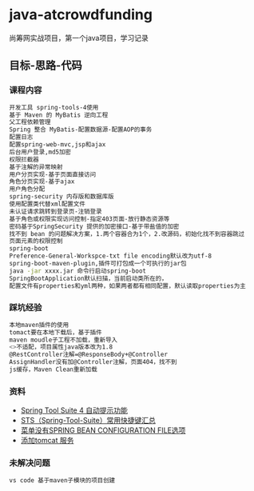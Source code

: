 # java-atcrowdfunding
尚筹网实战项目，第一个java项目，学习记录

## 目标-思路-代码
### 课程内容
```bash
开发工具 spring-tools-4使用
基于 Maven 的 MyBatis 逆向工程
父工程依赖管理
Spring 整合 MyBatis-配置数据源-配置AOP的事务
配置日志
配置spring-web-mvc,jsp和ajax
后台用户登录,md5加密
权限拦截器
基于注解的异常映射
用户分页实现-基于页面直接访问
角色分页实现-基于ajax
用户角色分配
spring-security 内存版和数据库版
使用配置类代替xml配置文件
未认证请求跳转到登录页-注销登录
基于角色或权限实现访问控制-指定403页面-放行静态资源等
密码基于SpringSecurity 提供的加密接口-基于带盐值的加密
找不到 bean 的问题解决方案，1.两个容器合为1个，2.改源码，初始化找不到容器跳过
页面元素的权限控制
spring-boot
Preference-General-Workspce-txt file encoding默认改为utf-8
spring-boot-maven-plugin,插件可打包成一个可执行的jar包
java -jar xxxx.jar 命令行启动spring-boot
SpringBootApplication默认扫描，当前启动类所在的，
配置文件有properties和yml两种，如果两者都有相同配置，默认读取properties为主
```
### 踩坑经验
```bash
本地maven插件的使用
tomact要在本地下载后，基于插件
maven moudle子工程不加载，重新导入
<>不适配，项目属性java版本改为1.8
@RestController注解=@ResponseBody+@Controller
AssignHandler没有加@Controller注解，页面404，找不到
js缓存，Maven Clean重新加载
```
### 资料
- [Spring Tool Suite 4 自动提示功能](https://blog.csdn.net/weixin_40816738/article/details/94998794)
- [STS（Spring-Tool-Suite）常用快捷键汇总](https://blog.csdn.net/weixin_43731571/article/details/94641881)
- [菜单没有SPRING BEAN CONFIGURATION FILE选项](https://my.oschina.net/startstorm/blog/4523329)
- [添加tomcat 服务](https://blog.csdn.net/qijianglin/article/details/82967628?utm_medium=distribute.pc_relevant.none-task-blog-BlogCommendFromMachineLearnPai2-1.channel_param&depth_1-utm_source=distribute.pc_relevant.none-task-blog-BlogCommendFromMachineLearnPai2-1.channel_param)

### 未解决问题
```bash
vs code 基于maven子模块的项目创建
```
